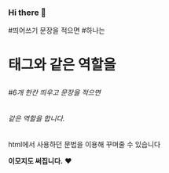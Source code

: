 ### Hi there 👋
#띄어쓰기 문장을 적으면 #하나는 <h1>태그와 같은 역할을 
 ###### #6개 한칸 띄우고 문장을 적으면 <h6>같은 역할을 합니다.
  
  <p>
     html에서 사용하던 문법을 이용해 꾸며줄 수 있습니다
  </p>
  <b>이모지도 써집니다.</b>
  ❤
<!--
**kindrichmuhwan/kindrichmuhwan** is a ✨ _special_ ✨ repository because its `README.md` (this file) appears on your GitHub profile.

Here are some ideas to get you started:

- 🔭 I’m currently working on ...
- 🌱 I’m currently learning ...
- 👯 I’m looking to collaborate on ...
- 🤔 I’m looking for help with ...
- 💬 Ask me about ...
- 📫 How to reach me: ...
- 😄 Pronouns: ...
- ⚡ Fun fact: ...
-->
